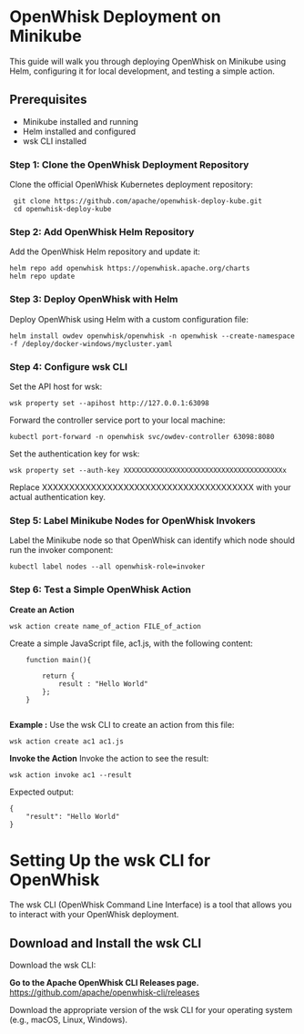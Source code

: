 # OpenWhisk Deployment on Minikube

This guide will walk you through deploying OpenWhisk on Minikube using Helm, configuring it for local development, and testing a simple action.

## Prerequisites

- Minikube installed and running
- Helm installed and configured
- wsk CLI installed


### Step 1: Clone the OpenWhisk Deployment Repository

Clone the official OpenWhisk Kubernetes deployment repository:

```   
 git clone https://github.com/apache/openwhisk-deploy-kube.git 
 cd openwhisk-deploy-kube
```

### Step 2: Add OpenWhisk Helm Repository

Add the OpenWhisk Helm repository and update it:

```
helm repo add openwhisk https://openwhisk.apache.org/charts
helm repo update
```

### Step 3: Deploy OpenWhisk with Helm

Deploy OpenWhisk using Helm with a custom configuration file:
```
helm install owdev openwhisk/openwhisk -n openwhisk --create-namespace -f /deploy/docker-windows/mycluster.yaml
```
### Step 4: Configure wsk CLI

Set the API host for wsk:
```
wsk property set --apihost http://127.0.0.1:63098
```

Forward the controller service port to your local machine:
```
kubectl port-forward -n openwhisk svc/owdev-controller 63098:8080
```
Set the authentication key for wsk:
```
wsk property set --auth-key XXXXXXXXXXXXXXXXXXXXXXXXXXXXXXXXXXXXXXXx
```

Replace XXXXXXXXXXXXXXXXXXXXXXXXXXXXXXXXXXXXXXX with your actual authentication key.

### Step 5: Label Minikube Nodes for OpenWhisk Invokers
Label the Minikube node so that OpenWhisk can identify which node should run the invoker component:
```
kubectl label nodes --all openwhisk-role=invoker
```
### Step 6: Test a Simple OpenWhisk Action

**Create an Action**
```
wsk action create name_of_action FILE_of_action
```
Create a simple JavaScript file, ac1.js, with the following content:
```       
    function main(){

        return {
            result : "Hello World"
        };
    }
    
```
**Example :**
Use the wsk CLI to create an action from this file:
```
wsk action create ac1 ac1.js
```

**Invoke the Action**
Invoke the action to see the result:
```
wsk action invoke ac1 --result 
```
Expected output:

```
{
    "result": "Hello World"
}

```


# Setting Up the wsk CLI for OpenWhisk

The wsk CLI (OpenWhisk Command Line Interface) is a tool that allows you to interact with your OpenWhisk deployment.

## Download and Install the wsk CLI
Download the wsk CLI:

**Go to the Apache OpenWhisk CLI Releases page.**
https://github.com/apache/openwhisk-cli/releases

Download the appropriate version of the wsk CLI for your operating system (e.g., macOS, Linux, Windows).
